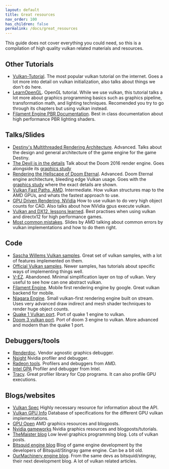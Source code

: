 ```yaml
---
layout: default
title: Great resources
nav_order: 100
has_children: false
permalink: /docs/great_resources
---
```



This guide does not cover everything you could need, so this is a compilation of high quality vulkan related materials and resources.

## Other Tutorials
- [Vulkan-Tutorial](https://vulkan-tutorial.com/). The most popular vulkan tutorial on the internet. Goes a lot more into detail on vulkan initialization, also talks about things we don't do here.
- [LearnOpenGL](https://learnopengl.com/). OpenGL tutorial. While we use vulkan, this tutorial talks a lot more about graphics programming basics such as graphics pipeline, transformation math, and lighting techniques. Recomended you try to go through its chapters but using vulkan instead.
- [Filament Engine PBR Documentation](https://google.github.io/filament/Filament.html). Best in class documentation about high performance PBR lighting shaders. 


## Talks/Slides
- [Destiny's Multithreaded Rendering Architecture](https://www.youtube.com/watch?v=0nTDFLMLX9k). Advanced. Talks about the design and general architecture of the game engine for the game Destiny.
- [The Devil is in the details](http://advances.realtimerendering.com/s2016/) Talk about the Doom 2016 render engine. Goes alongside its [graphics study](http://www.adriancourreges.com/blog/2016/09/09/doom-2016-graphics-study/)
- [Rendering the Hellscape of Doom Eternal](http://advances.realtimerendering.com/s2020/index.htm). Advanced. Doom Eternal engine architecture, bleeding edge Vulkan usage. Goes with the [graphics study](https://simoncoenen.com/blog/programming/graphics/DoomEternalStudy.html) where the exact details are shown.
- [Vulkan Fast Paths, AMD](http://gpuopen.com/wp-content/uploads/2016/03/VulkanFastPaths.pdf). Intermediate. How vulkan structures map to the AMD GPUs, and whats the fastest approach to use.
- [GPU Driven Rendering, NVidia](https://on-demand.gputechconf.com/gtc/2016/presentation/s6138-christoph-kubisch-pierre-boudier-gpu-driven-rendering.pdf) How to use vulkan to do very high object counts for CAD. Also talks about how NVidia gpus execute vulkan.
- [Vulkan and DX12, lessons learned](https://www.gdcvault.com/play/1024122/D3D12-Vulkan-Lessons). Best practises when using vulkan and directx12 for high performance games.
- [Most common mistakes](https://gpuopen.com/wp-content/uploads/2016/05/Most-common-mistakes-in-Vulkan-apps.pdf). Slides by AMD talking about common errors by vulkan implementations and how to do them right.


## Code
- [Sascha Willems Vulkan samples](https://github.com/SaschaWillems/Vulkan). Great set of vulkan samples, with a lot of features implemented on them.
- [Official Vulkan samples](https://github.com/KhronosGroup/Vulkan-Samples). Newer samples, has tutorials about specific ways of implementing things well.
- [V-EZ](https://github.com/GPUOpen-LibrariesAndSDKs/V-EZ). Abandoned. Minimal simplification layer on top of vulkan. Very useful to see how can one abstract vulkan.
- [Filament Engine](https://github.com/google/filament). Mobile first rendering engine by google. Great vulkan backend for mobile.
- [Niagara Engine](https://github.com/zeux/niagara). Small vulkan-first rendering engine built on stream. Uses very advanced draw indirect and mesh shader techniques to render huge object counts.
- [Quake 1 Vulkan port](https://github.com/Novum/vkQuake). Port of quake 1 engine to vulkan.
- [Doom 3 vulkan port](https://github.com/DustinHLand/vkDOOM3). Port of doom 3 engine to vulkan. More advanced and modern than the quake 1 port.

## Debuggers/tools
- [Renderdoc](https://renderdoc.org/). Vendor agnostic graphics debugger. 
- [Nsight](https://developer.nvidia.com/nsight-visual-studio-edition) Nvidia profiler and debugger.
- [Radeon tools](https://gpuopen.com/vulkan/). Profilers and debuggers from AMD.
- [Intel GPA](https://software.intel.com/content/www/us/en/develop/tools/graphics-performance-analyzers.html) Profiler and debugger from Intel.
- [Tracy](https://github.com/wolfpld/tracy). Great profiler library for Cpp programs. It can also profile GPU executions.


## Blogs/websites
- [Vulkan Spec](https://www.khronos.org/registry/vulkan/specs/1.2-extensions/html/index.html) Highly necessary resource for information about the API.
- [Vulkan GPU Info](https://vulkan.gpuinfo.org/) Database of specifications for the different GPU vulkan implementations.
- [GPU Open](https://gpuopen.com/) AMD graphics resources and blogposts.
- [Nvidia gameworks](https://developer.nvidia.com/gameworks) Nvidia graphics resources and blogposts/tutorials.
- [TheMaister blog](https://themaister.net/blog/2020/01/) Low level graphics programming blog. Lots of vulkan posts.
- [Bitsquid engine blog](https://bitsquid.blogspot.com/) Blog of game engine development by the developers of Bitsquid/Stingray game engine. Can be a bit old.
- [OurMachinery engine blog](https://ourmachinery.com/post/). From the same devs as bitsquid/stingray, their next development blog. A lot of vulkan related articles.